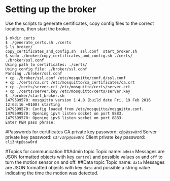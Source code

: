 # Setting up the broker
Use the scripts to generate certificates, copy config files to the correct locations, then start the broker. 
```
$ mkdir certs
$ ./generate_certs.sh ./certs
$ ls broker/
copy_certificates_and_config.sh  ssl.conf  start_broker.sh
$ sudo ./broker/copy_certificates_and_config.sh ./certs/ ./broker/ssl.conf 
Using path to certificates: ./certs/
Using config file: ./broker/ssl.conf
Parsing ./broker/ssl.conf
+ cp ./broker/ssl.conf /etc/mosquitto/conf.d/ssl.conf
+ cp ./certs/ca.crt /etc/mosquitto/ca_certificates/ca.crt
+ cp ./certs/server.crt /etc/mosquitto/certs/server.crt
+ cp ./certs/server.key /etc/mosquitto/certs/server.key
$ ./broker/start_broker.sh 
1479599570: mosquitto version 1.4.8 (build date Fri, 19 Feb 2016 12:03:16 +0100) starting
1479599570: Config loaded from /etc/mosquitto/mosquitto.conf.
1479599570: Opening ipv4 listen socket on port 8883.
1479599570: Opening ipv6 listen socket on port 8883.
Enter PEM pass phrase:
```

#Passwords for certificates
CA private key password: `c@p@ssw0rd`
Server private key password: `s3rv3rp@ssw0rd`
Client private key password: `cli3ntp@ssw0rd`

#Topics for communication
##Admin topic
Topic name: `admin`
Messages are JSON formatted objects with key `control` and possible values `on` and `off` to turn the motion sensor on and off.
##Data topic
Topic name: `data`
Messages are JSON formatted objects with key `data` and possible a string value indicating the time the motion was detected.

